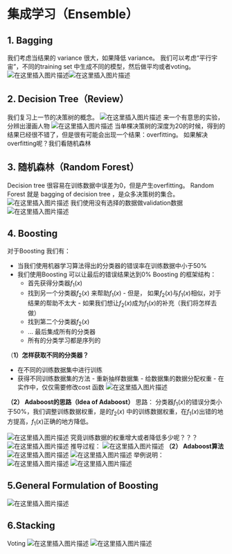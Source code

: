 ﻿# 集成学习（Ensemble）
## 1. Bagging
我们考虑当结果的 variance 很大，如果降低 variance。
我们可以考虑“平行宇宙”，不同的training set 中生成不同的模型，然后做平均或者voting。
![在这里插入图片描述](https://img-blog.csdn.net/20181002213200991?watermark/2/text/aHR0cHM6Ly9ibG9nLmNzZG4ubmV0L2R1a3VrdTUwMzg=/font/5a6L5L2T/fontsize/400/fill/I0JBQkFCMA==/dissolve/70)![在这里插入图片描述](https://img-blog.csdn.net/20181002213217797?watermark/2/text/aHR0cHM6Ly9ibG9nLmNzZG4ubmV0L2R1a3VrdTUwMzg=/font/5a6L5L2T/fontsize/400/fill/I0JBQkFCMA==/dissolve/70)
## 2. Decision Tree（Review）
我们复习上一节的决策树的概念。
![在这里插入图片描述](https://img-blog.csdn.net/20181002213704888?watermark/2/text/aHR0cHM6Ly9ibG9nLmNzZG4ubmV0L2R1a3VrdTUwMzg=/font/5a6L5L2T/fontsize/400/fill/I0JBQkFCMA==/dissolve/70)
来一个有意思的实验，分辨出漫画人物
![在这里插入图片描述](https://img-blog.csdn.net/20181002213754418?watermark/2/text/aHR0cHM6Ly9ibG9nLmNzZG4ubmV0L2R1a3VrdTUwMzg=/font/5a6L5L2T/fontsize/400/fill/I0JBQkFCMA==/dissolve/70)
当单棵决策树的深度为20的时候，得到的结果已经很不错了，但是很有可能会出现一个结果：overfitting。  如果解决overfitting呢？我们看随机森林

## 3. 随机森林（Random Forest）
Decision tree 很容易在训练数据中误差为0，但是产生overfitting。
Random Forest 就是 bagging of decision tree ，是众多决策树的集合。![在这里插入图片描述](https://img-blog.csdn.net/201810022144047?watermark/2/text/aHR0cHM6Ly9ibG9nLmNzZG4ubmV0L2R1a3VrdTUwMzg=/font/5a6L5L2T/fontsize/400/fill/I0JBQkFCMA==/dissolve/70)
我们使用没有选择的数据做validation数据
![在这里插入图片描述](https://img-blog.csdn.net/20181002214457500?watermark/2/text/aHR0cHM6Ly9ibG9nLmNzZG4ubmV0L2R1a3VrdTUwMzg=/font/5a6L5L2T/fontsize/400/fill/I0JBQkFCMA==/dissolve/70)
## 4. Boosting
对于Boosting 我们有：
 - 当我们使用机器学习算法得出的分类器的错误率在训练数据中小于50%
 - 我们使用Boosting 可以让最后的错误结果达到0%
Boosting 的框架结构：
	- 首先获得分类器$f_{1}(x)$
	- 找到另一个分类器$f_{2}(x)$ 来帮助$f_{1}(x)$
			- 但是， 如果$f_{2}(x)$与$f_{1}(x)$相似，对于结果的帮助不太大
			- 如果我们想让$f_{2}(x)$成为$f_{1}(x)$的补充（我们将怎样去做）
   - 找到第二个分类器$f_{2}(x)$ 
   - ... 最后集成所有的分类器
   - 所有的分类学习都是序列的

（**1）怎样获取不同的分类器？**

 - 在不同的训练数据集中进行训练
 - 获得不同训练数据集的方法
 		- 重新抽样数据集
 		- 给数据集的数据分配权重
 		- 在实作中，仅仅需要修改cost 函数
 	![在这里插入图片描述](https://img-blog.csdn.net/20181002215903494?watermark/2/text/aHR0cHM6Ly9ibG9nLmNzZG4ubmV0L2R1a3VrdTUwMzg=/font/5a6L5L2T/fontsize/400/fill/I0JBQkFCMA==/dissolve/70) 

**（2） Adaboost的思路（Idea of Adaboost）**
思路： 分类器$f_{1}(x)$的错误分类小于50%，我们调整训练数据权重，是的$f_{2}(x)$ 中的训练数据权重，在$f_{1}(x)$出错的地方提高，$f_{1}(x)$正确的地方降低。


![在这里插入图片描述](https://img-blog.csdn.net/2018100222071650?watermark/2/text/aHR0cHM6Ly9ibG9nLmNzZG4ubmV0L2R1a3VrdTUwMzg=/font/5a6L5L2T/fontsize/400/fill/I0JBQkFCMA==/dissolve/70)
究竟训练数据的权重增大或者降低多少呢？？？
![在这里插入图片描述](https://img-blog.csdn.net/20181002220803926?watermark/2/text/aHR0cHM6Ly9ibG9nLmNzZG4ubmV0L2R1a3VrdTUwMzg=/font/5a6L5L2T/fontsize/400/fill/I0JBQkFCMA==/dissolve/70)
推导过程：
![在这里插入图片描述](https://img-blog.csdn.net/20181002221137328?watermark/2/text/aHR0cHM6Ly9ibG9nLmNzZG4ubmV0L2R1a3VrdTUwMzg=/font/5a6L5L2T/fontsize/400/fill/I0JBQkFCMA==/dissolve/70)
**（2） Adaboost算法**
![在这里插入图片描述](https://img-blog.csdn.net/20181002221402819?watermark/2/text/aHR0cHM6Ly9ibG9nLmNzZG4ubmV0L2R1a3VrdTUwMzg=/font/5a6L5L2T/fontsize/400/fill/I0JBQkFCMA==/dissolve/70)
![在这里插入图片描述](https://img-blog.csdn.net/20181002221614128?watermark/2/text/aHR0cHM6Ly9ibG9nLmNzZG4ubmV0L2R1a3VrdTUwMzg=/font/5a6L5L2T/fontsize/400/fill/I0JBQkFCMA==/dissolve/70)
举例说明：
![在这里插入图片描述](https://img-blog.csdn.net/20181002222119556?watermark/2/text/aHR0cHM6Ly9ibG9nLmNzZG4ubmV0L2R1a3VrdTUwMzg=/font/5a6L5L2T/fontsize/400/fill/I0JBQkFCMA==/dissolve/70)
![在这里插入图片描述](https://img-blog.csdn.net/20181002222143526?watermark/2/text/aHR0cHM6Ly9ibG9nLmNzZG4ubmV0L2R1a3VrdTUwMzg=/font/5a6L5L2T/fontsize/400/fill/I0JBQkFCMA==/dissolve/70)

## 5.General Formulation of Boosting
![在这里插入图片描述](https://img-blog.csdn.net/20181002222934549?watermark/2/text/aHR0cHM6Ly9ibG9nLmNzZG4ubmV0L2R1a3VrdTUwMzg=/font/5a6L5L2T/fontsize/400/fill/I0JBQkFCMA==/dissolve/70)

## 6.Stacking
Voting
![在这里插入图片描述](https://img-blog.csdn.net/20181002223313681?watermark/2/text/aHR0cHM6Ly9ibG9nLmNzZG4ubmV0L2R1a3VrdTUwMzg=/font/5a6L5L2T/fontsize/400/fill/I0JBQkFCMA==/dissolve/70)
![在这里插入图片描述](https://img-blog.csdn.net/20181002223327309?watermark/2/text/aHR0cHM6Ly9ibG9nLmNzZG4ubmV0L2R1a3VrdTUwMzg=/font/5a6L5L2T/fontsize/400/fill/I0JBQkFCMA==/dissolve/70)
